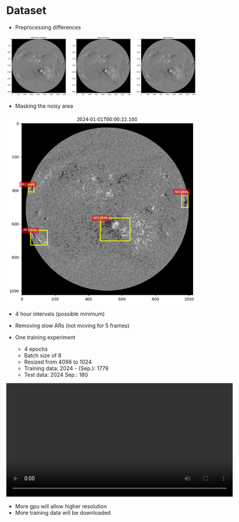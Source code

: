 <h1>Dataset</h1>

- Preprocessing differences

<img src='resources/6/preprocess.png'>

- Masking the noisy area

<img src='resources/6/example.png'>

- 4 hour intervals (possible minimum)

- Removing slow ARs (not moving for 5 frames)

- One training experiment
  - 4 epochs
  - Batch size of 8
  - Resized from 4096 to 1024
  - Training data: 2024 - {Sep.}: 1779
  - Test data: 2024 Sep.: 180

<video controls width="600">
  <source src="resources/6/conf_0.1-iou_0.3.mp4" type="video/mp4">
  Your browser does not support the video tag.
</video>

  - More gpu will allow higher resolution
  - More training data will be downloaded